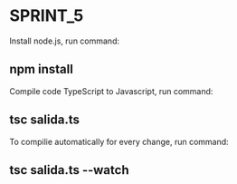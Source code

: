 # SPRINT_5

Install node.js, run command:
## npm install

Compile code TypeScript to Javascript, run command:
## tsc salida.ts

To compilie automatically for every change, run command:
## tsc salida.ts --watch